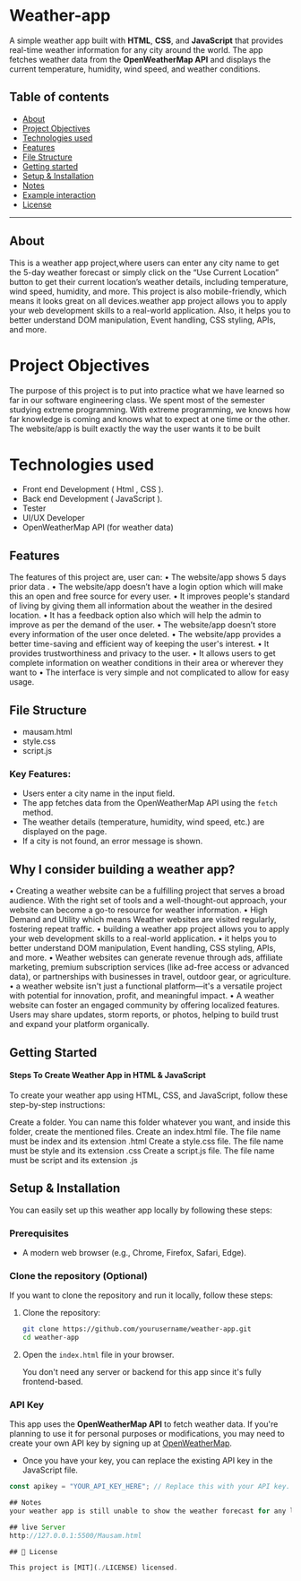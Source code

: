 # Weather-app
A simple weather app built with **HTML**, **CSS**, and **JavaScript** that provides real-time weather information for any city around the world. The app fetches weather data from the **OpenWeatherMap API** and displays the current temperature, humidity, wind speed, and weather conditions.
## Table of contents

- [About](#About)
- [Project Objectives](#ProjectObjectives)
- [Technologies used](#Technologiesused)
- [Features](#features)
- [File Structure](#FileStructure)
- [Getting started](#GettingStarted)
- [Setup & Installation](#Setup&Installation)
- [Notes](#Notes)
- [Example interaction](#Exampleinteraction)
- [License](#-license)
---
## About
This is a weather app project,where users can enter any city name to get the 5-day weather forecast or simply click on the “Use Current Location” button to get their current location’s weather details, including temperature, wind speed, humidity, and more. This project is also mobile-friendly, which means it looks great on all devices.weather app project allows you to apply your web development skills to a real-world application. Also, it helps you to better understand DOM manipulation, Event handling, CSS styling, APIs, and more.
# Project Objectives
The purpose of this project is to put into practice what we have learned so far in our software engineering class.
We spent most of the semester studying extreme programming. With extreme programming, we knows how far knowledge is coming and knows what to expect at one time or the other. The website/app is built exactly the way the user wants it to be built

# Technologies used
- Front end Development ( Html , CSS ).
- Back end Development ( JavaScript ).
- Tester
- UI/UX Developer
- OpenWeatherMap API (for weather data)

## Features

The features of this project are, user can:
•	The website/app shows 5 days prior data .
•	The website/app doesn’t have a login option which will make this an open and free source for every user.
•	It improves people's standard of living by giving them all information about the weather in the desired location.
•	It has a feedback option also which will help the admin to improve as per the demand of the user.
•	The website/app doesn’t store every information of the user once deleted.
•	The website/app provides a better time-saving and efficient way of keeping the user's interest.
•	It provides trustworthiness and privacy to the user.
•	It allows users to get complete information on weather conditions in their area or wherever they want to
•	The interface is very simple and not complicated to allow for easy usage.

## File Structure
- mausam.html
- style.css
- script.js
### Key Features:
- Users enter a city name in the input field.
- The app fetches data from the OpenWeatherMap API using the `fetch` method.
- The weather details (temperature, humidity, wind speed, etc.) are displayed on the page.
- If a city is not found, an error message is shown.

## Why I consider building a weather app?
•	Creating a weather website can be a fulfilling project that serves a broad audience. With the right set of tools and a well-thought-out approach, your website can become a go-to resource for weather information.
•	High Demand and Utility which means Weather websites are visited regularly, fostering repeat traffic.
•	building a weather app project allows you to apply your web development skills to a real-world application.
•	it helps you to better understand DOM manipulation, Event handling, CSS styling, APIs, and more.
•	Weather websites can generate revenue through ads, affiliate marketing, premium subscription services (like ad-free access or advanced data), or partnerships with businesses in travel, outdoor gear, or agriculture.
•	a weather website isn't just a functional platform—it's a versatile project with potential for innovation, profit, and meaningful impact.
•	A weather website can foster an engaged community by offering localized features. Users may share updates, storm reports, or photos, helping to build trust and expand your platform organically.

## Getting Started
#### Steps To Create Weather App in HTML & JavaScript
To create your weather app using HTML, CSS, and JavaScript, follow these step-by-step instructions:

Create a folder. You can name this folder whatever you want, and inside this folder, create the mentioned files.
Create an index.html file. The file name must be index and its extension .html
Create a style.css file. The file name must be style and its extension .css
Create a script.js file. The file name must be script and its extension .js

## Setup & Installation

You can easily set up this weather app locally by following these steps:

### Prerequisites

- A modern web browser (e.g., Chrome, Firefox, Safari, Edge).

### Clone the repository (Optional)

If you want to clone the repository and run it locally, follow these steps:

1. Clone the repository:

    ```bash
    git clone https://github.com/yourusername/weather-app.git
    cd weather-app
2. Open the `index.html` file in your browser.

   You don't need any server or backend for this app since it's fully frontend-based.

### API Key

This app uses the **OpenWeatherMap API** to fetch weather data. If you're planning to use it for personal purposes or modifications, you may need to create your own API key by signing up at [OpenWeatherMap](https://openweathermap.org/api).

- Once you have your key, you can replace the existing API key in the JavaScript file.

```javascript
const apikey = "YOUR_API_KEY_HERE"; // Replace this with your API key.  

## Notes
your weather app is still unable to show the weather forecast for any location if you’ve not provided your OpenWeatherMap API key in the API_KEY variable. To get a free API key, sign up for an account at https://home.openweathermap.org/api_keys. Your API key may take minutes or hours to activate. You’ll get an error like “Invalid API Key” or something similar during this time.

## live Server
http://127.0.0.1:5500/Mausam.html

## 📝 License

This project is [MIT](./LICENSE) licensed.
